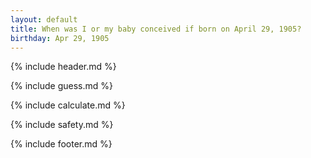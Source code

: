 ```yaml
---
layout: default
title: When was I or my baby conceived if born on April 29, 1905?
birthday: Apr 29, 1905
---
```


{% include header.md %}

{% include guess.md %}

{% include calculate.md %}

{% include safety.md %}

{% include footer.md %}



